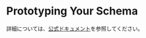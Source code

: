 # Prototyping Your Schema

詳細については、[公式ドキュメント](https://www.prisma.io/docs/orm/prisma-migrate/workflows/prototyping-your-schema)を参照してください。
